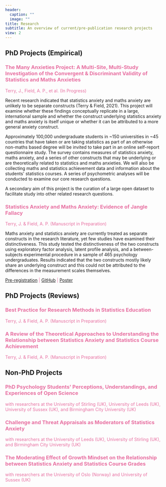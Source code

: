 ```yaml
---
header:
  caption: ""
  image: ""
title: Research
subtitle: An overview of current/pre-publication research projects
view: 2
---
```


## PhD Projects (Empirical)

### <span style = "color:#e770a1"> The Many Anxieties Project: A Multi-Site, Multi-Study Investigation of the Convergent & Discriminant Validity of Statistics and Maths Anxieties </span>

<span style = "color:#e770a1"> Terry, J., Field, A. P., et al. (In Progress)</span>

Recent research indicated that statistics anxiety and maths anxiety are unlikely to be separate constructs (Terry & Field, 2021). This project will examine whether these findings conceptually replicate in a large, international sample and whether the construct underlying statistics anxiety and maths anxiety is itself unique or whether it can be attributed to a more general anxiety construct.

Approximately 100,000 undergraduate students in ~150 universities in ~45 countries that have taken or are taking statistics as part of an otherwise non-maths based degree will be invited to take part in an online self-report questionnaire study. The survey contains measures of statistics anxiety, maths anxiety, and a series of other constructs that may be underlying or are theoretically related to statistics and maths anxieties. We will also be collecting maths and statistics achievement data and information about the students' statistics courses. A series of psychometric analyses will be conducted to examine our core research questions.

A secondary aim of this project is the curation of a large open dataset to facilitate study into other related research questions.

### <span style = "color:#e770a1"> Statistics Anxiety and Maths Anxiety: Evidence of Jangle Fallacy</span>

<span style = "color:#e770a1"> Terry, J. & Field, A. P. (Manuscript in Preparation)</span>

Maths anxiety and statistics anxiety are currently treated as separate constructs in the research literature, yet few studies have examined their distinctiveness. This study tested the distinctiveness of the two constructs using exploratory factor analysis, latent profile analysis, and a between-subjects experimental procedure in a sample of 465 psychology undergraduates. Results indicated that the two constructs mostly likely share an underlying construct and this could not be attributed to the differences in the measurement scales themselves.

<span style = "color:#e770a1"> <a href="https://github.com/jenny-terry/stats_maths_anxiety/blob/master/pre-registration/preregistration_phase1.pdf">Pre-registration</a> | <a href="https://github.com/jenny-terry/stats_maths_anxiety">GitHub</a> | <a href="https://www.jennyterry.co.uk/posters_page/poster_terry_2020/">Poster</a> </span>

## PhD Projects (Reviews)

### <span style = "color:#e770a1"> Best Practice for Research Methods in Statistics Education</span>

<span style = "color:#e770a1"> Terry, J. & Field, A. P. (Manuscript in Preparation)</span> 

### <span style = "color:#e770a1"> A Review of the Theoretical Approaches to Understanding the Relationship between Statistics Anxiety and Statistics Course Achievement</span>

<span style = "color:#e770a1"> Terry, J. & Field, A. P. (Manuscript in Preparation)</span>

## Non-PhD Projects

### <span style = "color:#e770a1"> PhD Psychology Students' Perceptions, Understandings, and Experiences of Open Science</span>

<span style = "color:#e770a1"> with researchers at the University of Stirling (UK), University of Leeds (UK), University of Sussex (UK), and Birmingham City University (UK) </span>

### <span style = "color:#e770a1"> Challenge and Threat Appraisals as Moderators of Statistics Anxiety</span>

<span style = "color:#e770a1"> with researchers at the University of Leeds (UK), University of Stirling (UK), and Birmingham City University (UK)</span>

### <span style = "color:#e770a1"> The Moderating Effect of Growth Mindset on the Relationship between Statistics Anxiety and Statistics Course Grades</span>

<span style = "color:#e770a1"> with researchers at the University of Oslo (Norway) and University of Sussex (UK)</span>
